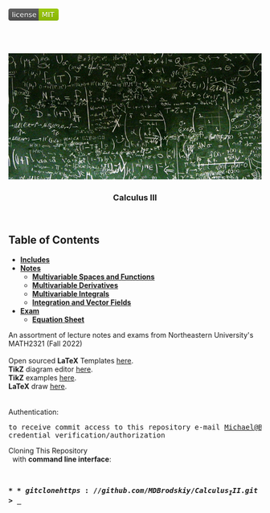 <!-- PROJECT LOGO -->
<br />
<p align="left">
  <a href="https://github.com/MDBrodskiy/Calculus_III/tree/master/LICENSE">
    <img src="images/LicenseImage.svg" alt="license" width="100" height="24"></a>
</p>
<br/>
<br/>

<!-- BACKGROUND & TITLE -->
<p align="center">
  <a href="https://github.com/MDBrodskiy/Calculus_III">
    <img src="images/background.png" alt="background">
  </a>
  <h3 align="center">Calculus III</h3>
<br />
</p>

<!-- TABLE OF CONTENTS -->
## Table of Contents

* [**Includes**](https://github.com/MDBrodskiy/Calculus_III/tree/master/Notes/Includes.tex)
* [**Notes**](https://github.com/MDBrodskiy/Calculus_III/tree/master/Notes)
  * [**Multivariable Spaces and Functions**](https://github.com/MDBrodskiy/Calculus_III/tree/master/Notes/Section1.pdf)
  * [**Multivariable Derivatives**](https://github.com/MDBrodskiy/Calculus_III/tree/master/Notes/Section2.pdf)
  * [**Multivariable Integrals**](https://github.com/MDBrodskiy/Calculus_III/tree/master/Notes/Section3.pdf)
  * [**Integration and Vector Fields**](https://github.com/MDBrodskiy/Calculus_III/tree/master/Notes/Section4.pdf)
* [**Exam**](https://github.com/MDBrodskiy/Calculus_III/tree/master/Exam)
  * [**Equation Sheet**](https://github.com/MDBrodskiy/Calculus_III/tree/master/Exam/FinalExamEquationSheet.pdf)
<!--
  * [**Chapter 1**](#Notes/Chapter\ 1)
* [**Exams**](#Exams)
* [**Projects**](#Projects)
-->


An assortment of lecture notes and exams from Northeastern University's MATH2321 (Fall 2022)
<br/> <br/> 
Open sourced **LaTeX** Templates [here](https://www.latextemplates.com/).
<br/>
**TikZ** diagram editor [here](https://www.mathcha.io/editor).
<br/>
**TikZ** examples [here](https://www.texample.net/tikz/example).
<br/>
**LaTeX** draw [here](https://www.latexdraw.com/).
<br/> <br/> <br/>
Authentication:   
    <pre>to receive commit access to this repository e-mail Michael@Brodskiy.com for credential verification/authorization</pre>

Cloning This Repository
</br>&nbsp;&nbsp;with **command line interface**:
    <pre>    
    **$** git clone https://github.com/MDBrodskiy/Calculus_III.git    
    **$** **>**  **_**
    </pre>
